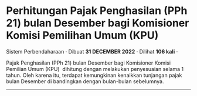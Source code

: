 Perhitungan Pajak Penghasilan (PPh 21) bulan Desember bagi Komisioner Komisi Pemilihan Umum (KPU)
=================================================================================================

Sistem Perbendaharaan · Dibuat **31 DECEMBER 2022** · Dilihat **106 kali** ·

Pajak Penghasilan (PPh 21) bulan Desember bagi Komisioner Komisi Pemilian Umum (KPU)  dihitung dengan melakukan penyesuaian selama 1 tahun. Oleh karena itu, terdapat kemungkinan kenaikkan tunjangan pajak bulan Desember di bandingkan dengan bulan-bulan sebelumnya.  

  
  
  

* * *